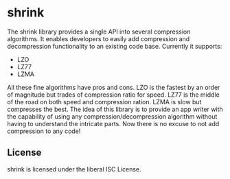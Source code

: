 shrink
======

The shrink library provides a single API into several compression
algorithms. It enables developers to easily add compression and
decompression functionality to an existing code base. Currently it
supports:

- LZO
- LZ77
- LZMA

All these fine algorithms have pros and cons.
LZO is the fastest by an order of magnitude but trades of compression
ratio for speed. LZ77 is the middle of the road on both speed and
compression ration. LZMA is slow but compresses the best.  The idea of
this library is to provide an app writer with the capability of using
any compression/decompression algorithm without having to understand the
intricate parts. Now there is no excuse to not add compression to any
code!

## License

shrink is licensed under the liberal ISC License.
